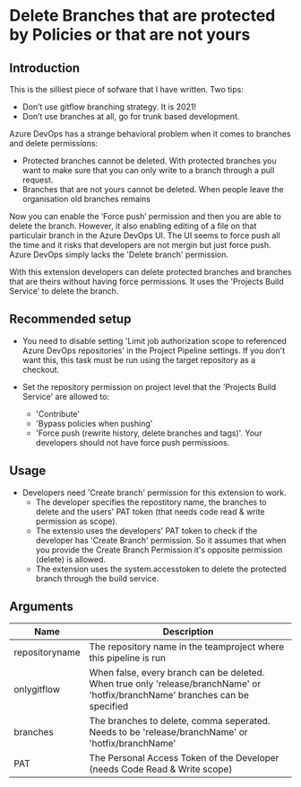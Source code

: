 # Delete Branches that are protected by Policies or that are not yours

## Introduction

This is the silliest piece of sofware that I have written.
Two tips:

- Don’t use gitflow branching strategy. It is 2021!
- Don’t use branches at all, go for trunk based development.

Azure DevOps has a strange behavioral problem when it comes to branches and delete permissions:
- Protected branches cannot be deleted. With protected branches you want to make sure that you can only write to a branch through a pull request.
- Branches that are not yours cannot be deleted. When people leave the organisation old branches remains

Now you can enable the ‘Force push’ permission and then you are able to delete the branch. However, it also enabling editing of a file on that particulair branch in the Azure DevOps UI. The UI seems to force push all the time and it risks that developers are not mergin but just force push. Azure DevOps simply lacks the 'Delete branch' permission.

With this extension developers can delete protected branches and branches that are theirs without having force permissions. It uses the 'Projects Build Service' to delete the branch.

## Recommended setup

- You need to disable setting 'Limit job authorization scope to referenced Azure DevOps repositories' in the Project Pipeline settings. If you don't want this, this task must be run using the target repository as a checkout.

- Set the repository permission on project level that the 'Projects Build Service' are allowed to:
  - 'Contribute'
  - 'Bypass policies when pushing'
  - 'Force push (rewrite history, delete branches and tags)'. Your developers should not have force push permissions.

## Usage

- Developers need 'Create branch' permission for this extension to work.
  - The developer specifies the repostitory name, the branches to delete and the users' PAT token (that needs code read & write permission as scope).
  - The extensio uses the developers' PAT token to check if the developer has 'Create Branch' permission. So it assumes that when you provide the Create Branch Permission it's opposite permission (delete) is allowed.
  - The extension uses the system.accesstoken to delete the protected branch through the build service.

## Arguments

| Name                        | Description                                                                                                    |
| --------------------------- | -------------------------------------------------------------------------------------------------------------- |
| repositoryname | The repository name in the teamproject where this pipeline is run |
| onlygitflow | When false, every branch can be deleted. When true only 'release/branchName' or 'hotfix/branchName' branches can be specified |
| branches |  The branches to delete, comma seperated. Needs to be 'release/branchName' or 'hotfix/branchName' |
| PAT | The Personal Access Token of the Developer (needs Code Read & Write scope) |
